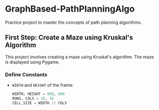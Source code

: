 # GraphBased-PathPlanningAlgo

Practice project to master the concepts of path planning algorithms.

## First Step: Create a Maze using Kruskal's Algorithm

This project involves creating a maze using Kruskal's algorithm. The maze is displayed using Pygame.

### Define Constants

- `WIDTH` and `HEIGHT` of the frame:
  ```python
  WIDTH, HEIGHT = 600, 600
  ROWS, COLS = 10, 10
  CELL_SIZE = WIDTH // COLS
